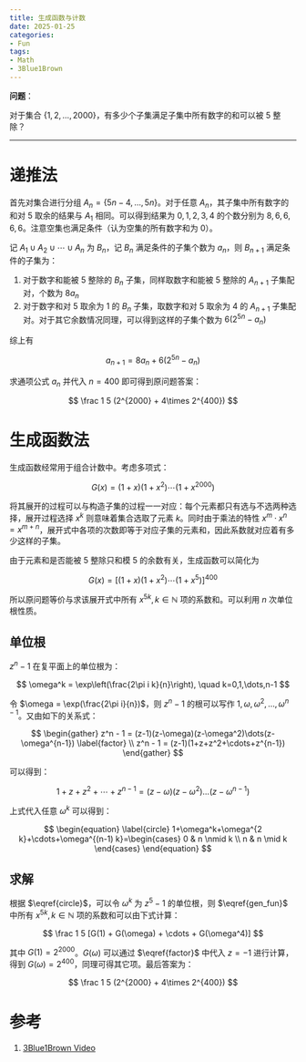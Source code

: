 ```yaml
---
title: 生成函数与计数
date: 2025-01-25
categories:
- Fun
tags:
- Math
- 3Blue1Brown
---
```


**问题**：

对于集合 $\{1,2,\dots, 2000\}$，有多少个子集满足子集中所有数字的和可以被 $5$ 整除？

<!--more-->

---

# 递推法

首先对集合进行分组 $A_n = \{5n-4, \dots, 5n\}$。对于任意 $A_n$，其子集中所有数字的和对 $5$ 取余的结果与 $A_1$ 相同。可以得到结果为 $0,1,2,3,4$ 的个数分别为 $8,6,6,6,6$。注意空集也满足条件（认为空集的所有数字和为 $0$）。

记 $A_1\cup A_2\cup\cdots \cup A_n$ 为 $B_n$，记 $B_n$ 满足条件的子集个数为 $a_n$，则 $B_{n+1}$ 满足条件的子集为：

1. 对于数字和能被 $5$ 整除的 $B_n$ 子集，同样取数字和能被 $5$ 整除的 $A_{n+1}$ 子集配对，个数为 $8a_n$
2. 对于数字和对 $5$ 取余为 $1$ 的 $B_n$ 子集，取数字和对 $5$ 取余为 $4$ 的 $A_{n+1}$ 子集配对。对于其它余数情况同理，可以得到这样的子集个数为 $6(2^{5n} - a_n)$

综上有

$$
a_{n+1} = 8a_n + 6(2^{5n} - a_n)
$$

求通项公式 $a_n$ 并代入 $n=400$ 即可得到原问题答案：

$$
\frac 1 5 (2^{2000} + 4\times 2^{400})
$$

# 生成函数法

生成函数经常用于组合计数中。考虑多项式：

$$
G(x) = (1+x)(1+x^2)\cdots(1+x^{2000})
$$

将其展开的过程可以与构造子集的过程一一对应：每个元素都只有选与不选两种选择，展开过程选择 $x^k$ 则意味着集合选取了元素 $k$。同时由于乘法的特性 $x^m \cdot x^n = x^{m+n}$，展开式中各项的次数即等于对应子集的元素和，因此系数就对应着有多少这样的子集。

由于元素和是否能被 $5$ 整除只和模 $5$ 的余数有关，生成函数可以简化为

$$
\begin{equation}
\label{gen_fun}
G(x) = \left[(1+x)(1+x^2)\cdots(1+x^{5})\right]^{400}
\end{equation}
$$

所以原问题等价与求该展开式中所有 $x^{5k}, k\in \mathbb{N}$ 项的系数和。可以利用 $n$ 次单位根性质。

## 单位根

$z^n-1$ 在复平面上的单位根为：

$$
\omega^k = \exp\left(\frac{2\pi i k}{n}\right), \quad k=0,1,\dots,n-1
$$

令 $\omega = \exp(\frac{2\pi i}{n})$，则 $z^n - 1$ 的根可以写作 $1, \omega, \omega^2, \dots, \omega^{n-1}$。又由如下的关系式：

$$
\begin{gather}
z^n - 1 = (z-1)(z-\omega)(z-\omega^2)\dots(z-\omega^{n-1}) \label{factor} \\
z^n - 1 = (z-1)(1+z+z^2+\cdots+z^{n-1})
\end{gather}
$$

可以得到：

$$
1+z+z^2+\cdots+z^{n-1} = (z-\omega)(z-\omega^2)\dots(z-\omega^{n-1})
$$

上式代入任意 $\omega^k$ 可以得到：

$$
\begin{equation}
\label{circle}
1+\omega^k+\omega^{2 k}+\cdots+\omega^{(n-1) k}=\begin{cases}
0 & n \nmid k \\
n & n \mid k
\end{cases}
\end{equation}
$$

## 求解

根据 $\eqref{circle}$，可以令 $\omega^k$ 为 $z^5 -1$ 的单位根，则 $\eqref{gen_fun}$ 中所有 $x^{5k}, k\in \mathbb{N}$ 项的系数和可以由下式计算：

$$
\frac 1 5 [G(1) + G(\omega) + \cdots + G(\omega^4)]
$$

其中 $G(1) = 2^{2000}$。$G(\omega)$ 可以通过 $\eqref{factor}$ 中代入 $z=-1$ 进行计算，得到 $G(\omega) = 2^{400}$，同理可得其它项。最后答案为：

$$
\frac 1 5 (2^{2000} + 4\times 2^{400})
$$

# 参考

1. [3Blue1Brown Video](https://youtu.be/bOXCLR3Wric)
